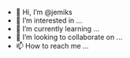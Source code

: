 - 👋 Hi, I’m @jemiks
- 👀 I’m interested in ...
- 🌱 I’m currently learning ...
- 💞️ I’m looking to collaborate on ...
- 📫 How to reach me ...

<!---
jemiks/jemiks is a ✨ special ✨ repository because its `README.md` (this file) appears on your GitHub profile.
You can click the Preview link to take a look at your changes.
--->
